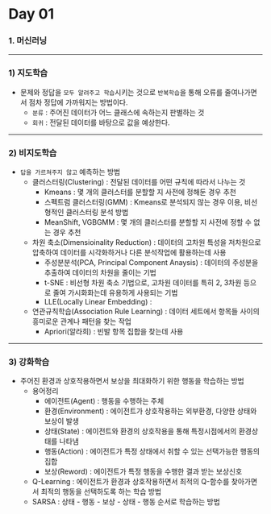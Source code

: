 # Day 01  

### 1. 머신러닝  

------------------------------------

### 1) 지도학습
* 문제와 정답을 `모두 알려주고 학습`시키는 것으로 `반복학습`을 통해 오류를 줄여나가면서 점차 정답에 가까워지는 방법이다.  
  * `분류` : 주어진 데이터가 어느 클래스에 속하는지 판별하는 것  
  * `회귀` : 전달된 데이터를 바탕으로 값을 예상한다.  

------------------------------------

### 2) 비지도학습  
* `답을 가르쳐주지 않고` 예측하는 방법  
  * 클러스터링(Clustering) : 전달된 데이터를 어떤 규칙에 따라서 나누는 것  
    * Kmeans : 몇 개의 클러스터를 분할할 지 사전에 정해둔 경우 추천  
    * 스펙트럼 클러스터링(GMM) : Kmeans로 분석되지 않는 경우 이용, 비선형적인 클러스터링 분석 방법  
    * MeanShift, VGBGMM : 몇 개의 클러스터를 분할할 지 사전에 정할 수 없는 경우 추천  
  * 차원 축소(Dimensioinality Reduction) : 데이터의 고차원 특성을 저차원으로 압축하여 데이터를 시각화하거나 다른 분석작업에 활용하는데 사용  
    * 주성분분석(PCA, Principal Component Anaysis) : 데이터의 주성분을 추출하여 데이터의 차원을 줄이는 기법  
    * t-SNE : 비선형 차원 축소 기법으로, 고차원 데이터를 특히 2, 3차원 등으로 줄여 가시화화는데 유용하게 사용되는 기법  
    * LLE(Locally Linear Embedding) :  
  * 연관규칙학습(Association Rule Learning) : 데이터 세트에서 항목들 사이의 흥미로운 관계나 패턴을 찾는 작업  
    * Apriori(알라희) : 빈발 항목 집합을 찾는데 사용  

--------------------------------------

### 3) 강화학습  
* 주어진 환경과 상호작용하면서 보상을 최대화하기 위한 행동을 학습하는 방법  
  * 용어정리  
    * 에이전트(Agent) : 행동을 수행하는 주체  
    * 환경(Environment) : 에이전트가 상호작용하는 외부환경, 다양한 상태와 보상이 발생  
    * 상태(State) : 에이전트와 환경의 상호작용을 통해 특정시점에서의 환경상태를 나타냄  
    * 행동(Action) : 에이전트가 특정 상태에서 취할 수 있는 선택가능한 행동의 집합  
    * 보상(Reword) : 에이전트가 특정 행동을 수행한 결과 받는 보상신호  
  * Q-Learning : 에이전트가 환경과 상호작용하면서 최적의 Q-함수를 찾아가면서 최적의 행동을 선택하도록 하는 학습 방법  
  * SARSA : 상태 - 행동 - 보상 - 상태 - 행동 순서로 학습하는 방법  







